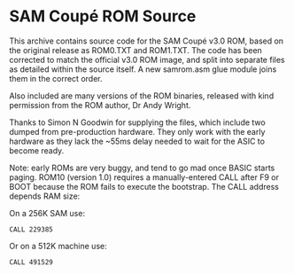 # SAM Coupé ROM Source

This archive contains source code for the SAM Coupé v3.0 ROM, based on the
original release as ROM0.TXT and ROM1.TXT.  The code has been corrected to
match the official v3.0 ROM image, and split into separate files as detailed
within the source itself.  A new samrom.asm glue module joins them in the
correct order.

Also included are many versions of the ROM binaries, released with kind
permission from the ROM author, Dr Andy Wright.

Thanks to Simon N Goodwin for supplying the files, which include two dumped
from pre-production hardware.  They only work with the early hardware as they
lack the ~55ms delay needed to wait for the ASIC to become ready.

Note: early ROMs are very buggy, and tend to go mad once BASIC starts paging.
ROM10 (version 1.0) requires a manually-entered CALL after F9 or BOOT because
the ROM fails to execute the bootstrap. The CALL address depends RAM size:

On a 256K SAM use:

   `CALL 229385`

Or on a 512K machine use:

   `CALL 491529`
